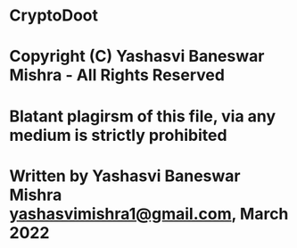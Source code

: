 # CryptoDoot

# Copyright (C) Yashasvi Baneswar Mishra - All Rights Reserved
# Blatant plagirsm of this file, via any medium is strictly prohibited
# Written by Yashasvi Baneswar Mishra <yashasvimishra1@gmail.com>, March 2022
